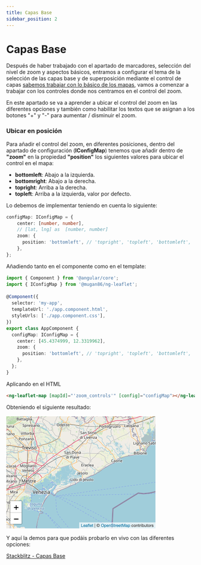 ```yaml
---
title: Capas Base	
sidebar_position: 2
---
```

# Capas Base	

Después de haber trabajado con el apartado de marcadores, selección del nivel de zoom y aspectos básicos, entramos a configurar el tema de la selección de las capas base y de superposición mediante el control de capas [sabemos trabajar con lo básico de los mapas](../aspectos-basicos/mapa-basico.md), vamos a comenzar a trabajar con los controles donde nos centramos en el control del zoom.

En este apartado se va a aprender a ubicar el control del zoom en las diferentes opciones y también como habilitar los textos que se asignan a los botones "+" y "-" para aumentar / disminuir el zoom.

### Ubicar en posición

Para añadir el control del zoom, en diferentes posiciones, dentro del apartado de configuración (**IConfigMap**) tenemos que añadir dentro de **"zoom"** en la propiedad **"position"** los siguientes valores para ubicar el control en el mapa:

* **bottomleft**: Abajo a la izquierda.
* **bottomright**: Abajo a la derecha.
* **topright**: Arriba a la derecha.
* **topleft**: Arriba a la izquierda, valor por defecto.

Lo debemos de implementar teniendo en cuenta lo siguiente:

```typescript
configMap: IConfigMap = {
    center: [number, number],
    // [lat, lng] as  [number, number]
    zoom: {
      position: 'bottomleft', // 'topright', 'topleft', 'bottomleft', 'bottomright'
    },
};
```

Añadiendo tanto en el componente como en el template:

```typescript
import { Component } from '@angular/core';
import { IConfigMap } from '@mugan86/ng-leaflet';

@Component({
  selector: 'my-app',
  templateUrl: './app.component.html',
  styleUrls: ['./app.component.css'],
})
export class AppComponent {
  configMap: IConfigMap = {
    center: [45.4374999, 12.3319962],
    zoom: {
      position: 'bottomleft', // 'topright', 'topleft', 'bottomleft', 'bottomright'
    },
  };
}

```

Aplicando en el HTML

```html
<ng-leaflet-map [mapId]="'zoom_controls'" [config]="configMap"></ng-leaflet>
```

Obteniendo el siguiente resultado:

![Zoom controls Image](https://raw.githubusercontent.com/mugan86/i18n-ng-leaflet-doc/master/.gitbook/assets/03-zoom-controls.png)

Y aquí la demos para que podáis probarlo en vivo con las diferentes opciones:

[Stackblitz - Capas Base](https://stackblitz.com/edit/angular-leaflet-map-random-markers-tmqbap?file=src/app/app.component.ts)
